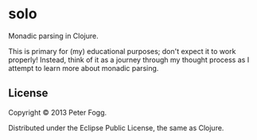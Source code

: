 # solo

Monadic parsing in Clojure.

This is primary for (my) educational purposes; don't expect it to work
properly! Instead, think of it as a journey through my thought process
as I attempt to learn more about monadic parsing.

## License

Copyright © 2013 Peter Fogg.

Distributed under the Eclipse Public License, the same as Clojure.
